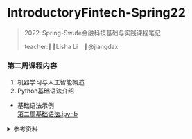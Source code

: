 # IntroductoryFintech-Spring22
> 2022-Spring-Swufe金融科技基础与实践课程笔记  
>       
>  teacher:💃🏻Lisha Li   &ensp;   🕺@jiangdax
### 第二周课程内容
1. 机器学习与人工智能概述
2. Python基础语法介绍
- 基础语法示例  
[第二周基础语法.ipynb](https://github.com/jiangdax/IntroductoryFintech-Spring22/blob/04c37e5ed61cc06f9364140c637757102ff58590/Lecture_2/Fintech_Lecture2_python%E5%9F%BA%E7%A1%80%E8%AF%AD%E6%B3%95.ipynb)


<details>
<summary>参考资料</summary>
  
### 教材：[邱锡鹏《神经网络与深度学习》](https://nndl.github.io/nndl-book.pdf)  
  
### 其他： [其他资料](https://github.com/dasepli/nndl-materials)

 
</details>
